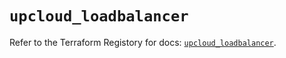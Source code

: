 # `upcloud_loadbalancer`

Refer to the Terraform Registory for docs: [`upcloud_loadbalancer`](https://www.terraform.io/docs/providers/upcloud/r/loadbalancer).
